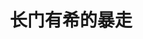 ---
logo: images/fanmade_game/长门有希的暴走.jpg
title: 长门有希的暴走
subTitle: 文字冒险类游戏，NDS/PSP平台，内附同名小说

category: 同人游戏

hasResource: true
downloadList:
  - intro: PSP汉化
    size: 49.9MB
    link: 
  - intro: NDS汉化
    size: 14.8MB
    link:
  - intro: 小说
    size: 70KB
    link: 
  - intro: 云盘 提取码:16q7
    size: 
    link: https://pan.baidu.com/s/1Q6oXDZeW5aryJHvPEVvvCg

downloadContent: |
  《长门有希的暴走》是《凉宫春日的消失》的同人小说，且被改编为游戏。<br>
  它是一款文字类游戏，描写以长门有希为第一视角所看到《凉宫春日的消失》的剧情。<br>
  传说中的同人，被称为最接近“神”的同人。
---